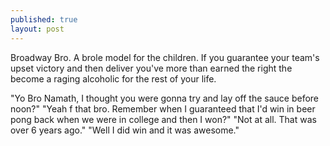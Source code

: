 ```yaml
---
published: true
layout: post
---
```




Broadway Bro. A brole model for the children. If you guarantee your team's upset victory and then deliver you've more than earned the right the become a raging alcoholic for the rest of your life.

"Yo Bro Namath, I thought you were gonna try and lay off the sauce before noon?"
"Yeah f that bro. Remember when I guaranteed that I'd win in beer pong back when we were in college and then I won?"
"Not at all. That was over 6 years ago."
"Well I did win and it was awesome."
